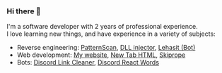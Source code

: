 ### Hi there 👋
I'm a software developer with 2 years of professional experience.  
I love learning new things, and have experience in a variety of subjects:
* Reverse engineering: [PatternScan](https://github.com/kmgb/PatternScan), [DLL injector](https://github.com/kmgb/Interject), [Lehasit (Bot)](https://github.com/kmgb/Lehasit)
* Web development: [My website](https://kmgb.github.io), [New Tab HTML](https://github.com/kmgb/new-tab-html), [Skiprope](https://github.com/kmgb/skiprope)
* Bots: [Discord Link Cleaner](https://github.com/kmgb/discord-link-cleaner), [Discord React Words](https://github.com/kmgb/discord-react-words)
<!--* Games: Coming soon 🙂-->
